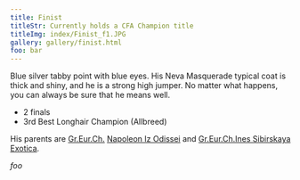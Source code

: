 ```yaml
---
title: Finist
titleStr: Currently holds a CFA Champion title
titleImg: index/Finist_f1.JPG
gallery: gallery/finist.html
foo: bar
---
```


Blue silver tabby point with blue eyes. His Neva Masquerade typical coat is thick and shiny, and he is a strong high jumper. No matter what happens, you can always be sure that he means well.

* 2 finals
* 3rd Best Longhair Champion (Allbreed)

His parents are <a href="http://izodissei.ru/rod_npl.htm">Gr.Eur.Ch.</a>
<a href="http://izodissei.ru/male_r.htm#npl">Napoleon Iz Odissei</a> and
<a href="http://velikiiohotnik.narod.ru/iness.html">Gr.Eur.Ch.Ines Sibirskaya Exotica</a>.

$foo$
